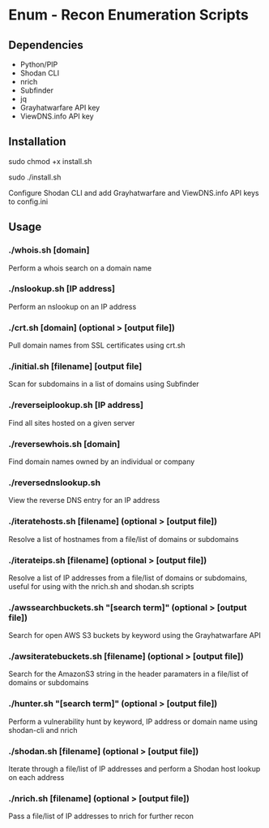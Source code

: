 # Enum - Recon Enumeration Scripts

## Dependencies

- Python/PIP
- Shodan CLI
- nrich
- Subfinder
- jq
- Grayhatwarfare API key
- ViewDNS.info API key

## Installation

sudo chmod +x install.sh

sudo ./install.sh

Configure Shodan CLI and add Grayhatwarfare and ViewDNS.info API keys to config.ini

## Usage

### ./whois.sh [domain]

Perform a whois search on a domain name

### ./nslookup.sh [IP address]

Perform an nslookup on an IP address

### ./crt.sh [domain] (optional > [output file])

Pull domain names from SSL certificates using crt.sh

### ./initial.sh [filename] [output file]

Scan for subdomains in a list of domains using Subfinder

### ./reverseiplookup.sh [IP address]

Find all sites hosted on a given server

### ./reversewhois.sh [domain]

Find domain names owned by an individual or company

### ./reversednslookup.sh

View the reverse DNS entry for an IP address

### ./iteratehosts.sh [filename] (optional > [output file])

Resolve a list of hostnames from a file/list of domains or subdomains

### ./iterateips.sh [filename] (optional > [output file])

Resolve a list of IP addresses from a file/list of domains or subdomains, useful for using with the nrich.sh and shodan.sh scripts

### ./awssearchbuckets.sh "[search term]" (optional > [output file])

Search for open AWS S3 buckets by keyword using the Grayhatwarfare API

### ./awsiteratebuckets.sh [filename] (optional > [output file])

Search for the AmazonS3 string in the header paramaters in a file/list of domains or subdomains

### ./hunter.sh "[search term]" (optional > [output file])

Perform a vulnerability hunt by keyword, IP address or domain name using shodan-cli and nrich

### ./shodan.sh [filename] (optional > [output file])

Iterate through a file/list of IP addresses and perform a Shodan host lookup on each address

### ./nrich.sh [filename] (optional > [output file])

Pass a file/list of IP addresses to nrich for further recon
